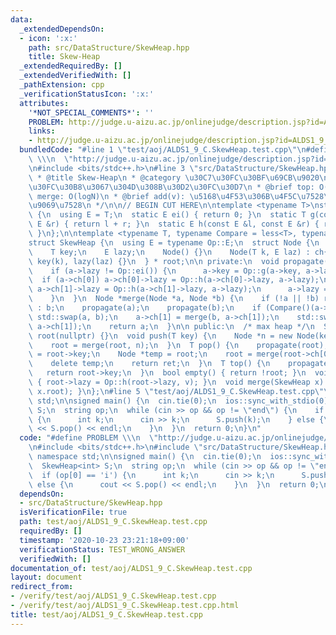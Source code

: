 ```yaml
---
data:
  _extendedDependsOn:
  - icon: ':x:'
    path: src/DataStructure/SkewHeap.hpp
    title: Skew-Heap
  _extendedRequiredBy: []
  _extendedVerifiedWith: []
  _pathExtension: cpp
  _verificationStatusIcon: ':x:'
  attributes:
    '*NOT_SPECIAL_COMMENTS*': ''
    PROBLEM: http://judge.u-aizu.ac.jp/onlinejudge/description.jsp?id=ALDS1_9_C
    links:
    - http://judge.u-aizu.ac.jp/onlinejudge/description.jsp?id=ALDS1_9_C
  bundledCode: "#line 1 \"test/aoj/ALDS1_9_C.SkewHeap.test.cpp\"\n#define PROBLEM\
    \ \\\n  \"http://judge.u-aizu.ac.jp/onlinejudge/description.jsp?id=ALDS1_9_C\"\
    \n#include <bits/stdc++.h>\n#line 3 \"src/DataStructure/SkewHeap.hpp\"\n/**\n\
    \ * @title Skew-Heap\n * @category \u30C7\u30FC\u30BF\u69CB\u9020\n * @brief \u30DE\
    \u30FC\u30B8\u3067\u304D\u308B\u30D2\u30FC\u30D7\n * @brief top: O(1), pop, push,\
    \ merge: O(logN)\n * @brief add(v): \u5168\u4F53\u306B\u4F5C\u7528\u7D20v\u3092\
    \u9069\u7528\n */\n\n// BEGIN CUT HERE\n\ntemplate <typename T>\nstruct Op_RaddQ\
    \ {\n  using E = T;\n  static E ei() { return 0; }\n  static T g(const T &l, const\
    \ E &r) { return l + r; }\n  static E h(const E &l, const E &r) { return l + r;\
    \ }\n};\n\ntemplate <typename T, typename Compare = less<T>, typename Op = Op_RaddQ<T>>\n\
    struct SkewHeap {\n  using E = typename Op::E;\n  struct Node {\n    Node *ch[2];\n\
    \    T key;\n    E lazy;\n    Node() {}\n    Node(T k, E laz) : ch{nullptr, nullptr},\
    \ key(k), lazy(laz) {}\n  } * root;\n\n private:\n  void propagate(Node *a) {\n\
    \    if (a->lazy != Op::ei()) {\n      a->key = Op::g(a->key, a->lazy);\n    \
    \  if (a->ch[0]) a->ch[0]->lazy = Op::h(a->ch[0]->lazy, a->lazy);\n      if (a->ch[1])\
    \ a->ch[1]->lazy = Op::h(a->ch[1]->lazy, a->lazy);\n      a->lazy = Op::ei();\n\
    \    }\n  }\n  Node *merge(Node *a, Node *b) {\n    if (!a || !b) return a ? a\
    \ : b;\n    propagate(a);\n    propagate(b);\n    if (Compare()(a->key, b->key))\
    \ std::swap(a, b);\n    a->ch[1] = merge(b, a->ch[1]);\n    std::swap(a->ch[0],\
    \ a->ch[1]);\n    return a;\n  }\n\n public:\n  /* max heap */\n  SkewHeap() :\
    \ root(nullptr) {}\n  void push(T key) {\n    Node *n = new Node(key, Op::ei());\n\
    \    root = merge(root, n);\n  }\n  T pop() {\n    propagate(root);\n    T ret\
    \ = root->key;\n    Node *temp = root;\n    root = merge(root->ch[0], root->ch[1]);\n\
    \    delete temp;\n    return ret;\n  }\n  T top() {\n    propagate(root);\n \
    \   return root->key;\n  }\n  bool empty() { return !root; }\n  void add(E v)\
    \ { root->lazy = Op::h(root->lazy, v); }\n  void merge(SkewHeap x) { root = merge(root,\
    \ x.root); }\n};\n#line 5 \"test/aoj/ALDS1_9_C.SkewHeap.test.cpp\"\nusing namespace\
    \ std;\n\nsigned main() {\n  cin.tie(0);\n  ios::sync_with_stdio(0);\n  SkewHeap<int>\
    \ S;\n  string op;\n  while (cin >> op && op != \"end\") {\n    if (op[0] == 'i')\
    \ {\n      int k;\n      cin >> k;\n      S.push(k);\n    } else {\n      cout\
    \ << S.pop() << endl;\n    }\n  }\n  return 0;\n}\n"
  code: "#define PROBLEM \\\n  \"http://judge.u-aizu.ac.jp/onlinejudge/description.jsp?id=ALDS1_9_C\"\
    \n#include <bits/stdc++.h>\n#include \"src/DataStructure/SkewHeap.hpp\"\nusing\
    \ namespace std;\n\nsigned main() {\n  cin.tie(0);\n  ios::sync_with_stdio(0);\n\
    \  SkewHeap<int> S;\n  string op;\n  while (cin >> op && op != \"end\") {\n  \
    \  if (op[0] == 'i') {\n      int k;\n      cin >> k;\n      S.push(k);\n    }\
    \ else {\n      cout << S.pop() << endl;\n    }\n  }\n  return 0;\n}"
  dependsOn:
  - src/DataStructure/SkewHeap.hpp
  isVerificationFile: true
  path: test/aoj/ALDS1_9_C.SkewHeap.test.cpp
  requiredBy: []
  timestamp: '2020-10-23 23:21:18+09:00'
  verificationStatus: TEST_WRONG_ANSWER
  verifiedWith: []
documentation_of: test/aoj/ALDS1_9_C.SkewHeap.test.cpp
layout: document
redirect_from:
- /verify/test/aoj/ALDS1_9_C.SkewHeap.test.cpp
- /verify/test/aoj/ALDS1_9_C.SkewHeap.test.cpp.html
title: test/aoj/ALDS1_9_C.SkewHeap.test.cpp
---
```

